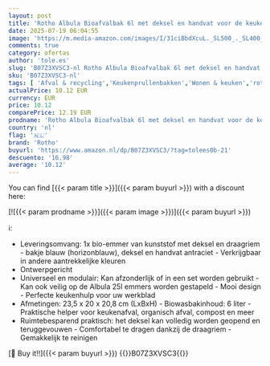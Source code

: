 ```yaml
---
layout: post
title: 'Rotho Albula Bioafvalbak 6l met deksel en handvat voor de keuken  Kunststof  PP  BPA-vrij  blauw/antraciet  6l  23.5 x 20.0 x 20.8 cm '
date: 2025-07-19 06:04:55
image: 'https://m.media-amazon.com/images/I/31ciBbdXcuL._SL500_._SL400_.jpg'
comments: true
category: ofertas
author: 'tole.es'
slug: 'B07Z3XVSC3-nl Rotho Albula Bioafvalbak 6l met deksel en handvat voor de...'
sku: 'B07Z3XVSC3-nl'
tags: [ 'Afval & recycling','Keukenprullenbakken','Wonen & keuken','rotho','🇳🇱', ]
actualPrice: 10.12 EUR
currency: EUR
price: 10.12
comparePrice: 12.19 EUR
prodname: 'Rotho Albula Bioafvalbak 6l met deksel en handvat voor de keuken  Kunststof  PP  BPA-vrij  blauw/antraciet  6l  23.5 x 20.0 x 20.8 cm '
country: 'nl'
flag: '🇳🇱'
brand: 'Rotho'
buyurl: 'https://www.amazon.nl/dp/B07Z3XVSC3/?tag=tolees0b-21'
descuento: '16.98'
average: '10.12'
---
```


You can find [{{< param title >}}]({{< param buyurl >}}) with a discount here:

[![{{< param prodname >}}]({{< param image >}})]({{< param buyurl >}})

ℹ️:

- Leveringsomvang: 1x bio-emmer van kunststof met deksel en draagriem - bakje blauw (horizonblauw), deksel en handvat antraciet - Verkrijgbaar in andere aantrekkelijke kleuren
- Ontwerpgericht
- Universeel en modulair: Kan afzonderlijk of in een set worden gebruikt - Kan ook veilig op de Albula 25l emmers worden gestapeld - Mooi design - Perfecte keukenhulp voor uw werkblad
- Afmetingen: 23,5 x 20 x 20,8 cm (LxBxH) - Biowasbakinhoud: 6 liter - Praktische helper voor keukenafval, organisch afval, compost en meer
- Ruimtebesparend praktisch: het deksel kan volledig worden geopend en teruggevouwen - Comfortabel te dragen dankzij de draagriem - Gemakkelijk te reinigen

[🛒 Buy it!!]({{< param buyurl >}})
{{<world>}}B07Z3XVSC3{{</world>}}
